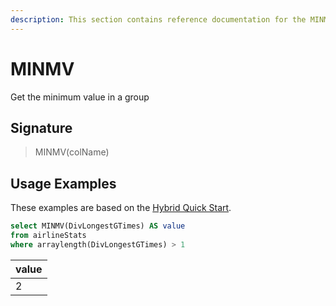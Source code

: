 ```yaml
---
description: This section contains reference documentation for the MINMV function.
---
```


# MINMV

Get the minimum value in a group

## Signature

> MINMV(colName)

## Usage Examples

These examples are based on the [Hybrid Quick Start](../../basics/getting-started/quick-start.md#hybrid).

```sql
select MINMV(DivLongestGTimes) AS value
from airlineStats 
where arraylength(DivLongestGTimes) > 1
```

| value |
| ----- |
| 2     |

